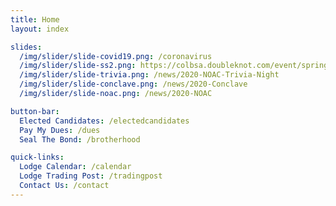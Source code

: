 ```yaml
---
title: Home
layout: index

slides:
  /img/slider/slide-covid19.png: /coronavirus
  /img/slider/slide-ss2.png: https://colbsa.doubleknot.com/event/spring-service-2/2640889
  /img/slider/slide-trivia.png: /news/2020-NOAC-Trivia-Night
  /img/slider/slide-conclave.png: /news/2020-Conclave
  /img/slider/slide-noac.png: /news/2020-NOAC

button-bar:
  Elected Candidates: /electedcandidates
  Pay My Dues: /dues
  Seal The Bond: /brotherhood

quick-links:
  Lodge Calendar: /calendar
  Lodge Trading Post: /tradingpost
  Contact Us: /contact
---
```

